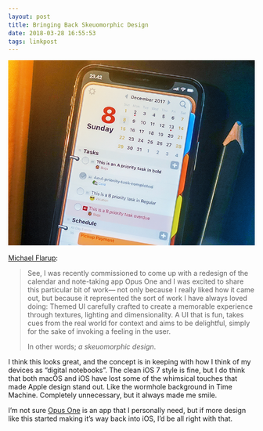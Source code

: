 ```yaml
---
layout: post
title: Bringing Back Skeuomorphic Design
date: 2018-03-28 16:55:53
tags: linkpost
---
```


<a href="/media/opusone.png"><img src="/media/opusone.png" /></a>

[Michael Flarup][1]: 

> See, I was recently commissioned to come up with a redesign of the calendar and note-taking app Opus One and I was excited to share this particular bit of work— not only because I really liked how it came out, but because it represented the sort of work I have always loved doing: Themed UI carefully crafted to create a memorable experience through textures, lighting and dimensionality. A UI that is fun, takes cues from the real world for context and aims to be delightful, simply for the sake of invoking a feeling in the user. 
> 
> In other words; *a skeuomorphic design*.

I think this looks great, and the concept is in keeping with how I think of my devices as “digital notebooks”. The clean iOS 7 style is fine, but I do think that both macOS and iOS have lost some of the whimsical touches that made Apple design stand out. Like the wormhole background in Time Machine. Completely unnecessary, but it always made me smile. 

I’m not sure [Opus One][2] is an app that I personally need, but if more design like this started making it’s way back into iOS, I’d be all right with that. 



[1]:	https://blog.prototypr.io/bringing-back-skeuomorphic-design-d211cc1c22d2
[2]:	https://itunes.apple.com/us/app/opus-one/id940668697?mt=12